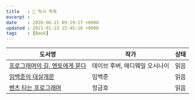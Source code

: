 ```yaml
---
title   : 📖 독서 목록
excerpt : 
date    : 2020-06-21 09:19:17 +0900
updated : 2021-01-23 15:45:16 +0900
tags    : [Book]
---
```



| 도서명                                                                                     | 작가                           | 상태 |
| ------------------------------------------------------------                               | ------------------------------ | ---- |
| [프로그래머의 길, 멘토에게 묻다](../Apprenticeship-Patterns)                               | 데이브 후버, 애디웨일 오시나이 | 읽음 |
| [임백준의 대살개문](../Developer-culter-that-saved-korea-by-baekjun-lim)                   | 임백준                         | 읽음 |
| [벤츠 타는 프로그래머](../Mercedes-benz-programmer)                                        | 정금호                         | 읽음 |

